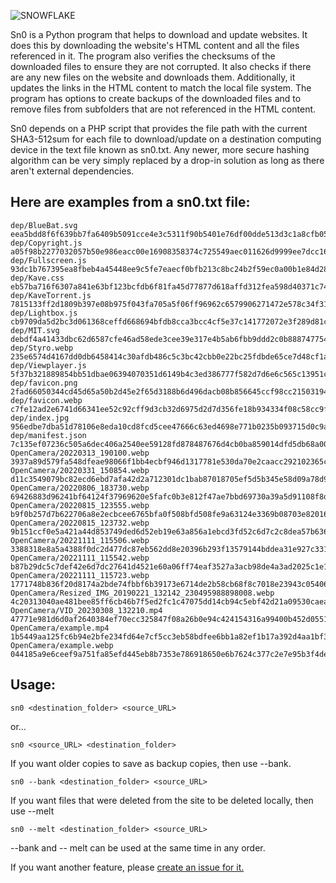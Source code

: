![SNOWFLAKE](https://user-images.githubusercontent.com/43807387/223344700-f0cb2109-52a1-48f7-9769-af673d11102d.svg)

Sn0 is a Python program that helps to download and update websites. It does this by downloading the website's HTML content and all the files referenced in it. The program also verifies the checksums of the downloaded files to ensure they are not corrupted. It also checks if there are any new files on the website and downloads them. Additionally, it updates the links in the HTML content to match the local file system. The program has options to create backups of the downloaded files and to remove files from subfolders that are not referenced in the HTML content.

Sn0 depends on a PHP script that provides the file path with the current SHA3-512sum for each file to download/update on a destination computing device in the text file known as sn0.txt. Any newer, more secure hashing algorithm can be very simply replaced by a drop-in solution as long as there aren't external dependencies.

## Here are examples from a sn0.txt file:
```
dep/BlueBat.svg	eea5bdd8f6f639bb7fa6409b5091cce4e3c5311f90b5401e76df00dde513d3c1a8cfb051a288f419680a152af25c1b225cda40edc6c1b40518f6fa28c153546f
dep/Copyright.js	a05f98b2277032057b50e986eacc00e16908358374c725549aec011626d9999ee7dcc16559c4a206b8fce8855cb0b1cb01629f4f61a5ab2db54ca03640682570
dep/Fullscreen.js	93dc1b767395ea8fbeb4a45448ee9c5fe7eaecf0bfb213c8bc24b2f59ec0a00b1e84d28cac225d487c4e5d237baeb82e027dc084c1f4ebdaf918a1ea399f2365
dep/Kave.css	eb57ba716f6307a841e63bf123bcfdb6f81fa45d77877d618affd312fea598d40371c74876d96d2f8832d6b036dc097dcee58da754b99cf1409811f0a2735bf6
dep/KaveTorrent.js	7815133ff2d1809b397e08b975f043fa705a5f06ff96962c6579906271472e578c34f31d60db330a79fd98da7036ba4203f34442c76458d1b4f813c771806218
dep/Lightbox.js	cb9709da5d2bc3d061368ceffd668694bfdb8cca3bcc4cf5e37c141772072e3f289d81c9fb7126d0d20a73b3becee97067c92b79e1d004e633dbb82c81c7dd85
dep/MIT.svg	debdf4a41433dbc62d6587cfe46ad58ede3cee39e317e4b5ab6fbb9ddd2c0b8887477541f065c6310cc7d4019cd95975cf38cdc50a4a960bee91123057c077c3
dep/Styro.webp	235e6574d4167dd0db6458414c30afdb486c5c3bc42cbb0e22bc25fdbde65ce7d48cf1a94718af01153ddb597f46e17cf54251a3caf35014f952e74a0e72da8a
dep/Viewplayer.js	5f37b321889854bb51dbae06394070351d6149b4c3ed386777f582d7d6e6c565c13951c66b3e28968069d859c3f5a51d196af366c77741eb93106afa82c422bb
dep/favicon.png	2fad66050344cd45d65a50b2d45e2f65d3188b6d496dacb08b856645ccf98cc21503194ef233cd9ee2cdcd7c52ad2eb0167a0af37672a5088c6b6362ccc08743
dep/favicon.webp	c7fe12ad2e6741d66341ee52c92cff9d3cb32d6975d2d7d356fe18b934334f08c58cc9f0ca8d86a1c72fd23933b70038b56248795a55fa78e0a8472f2bd49009
dep/index.jpg	956edbe7dba51d78106e8eda10cd8fcd5cee47666c63ed4698e771b0235b093715d0c9ab5b564f0f90f06331639414e0eec3ce715f114f6a2423e1cf6046c9d9
dep/manifest.json	7c135ef07236c505a6dec406a2540ee59128fd878487676d4cb0ba859014dfd5db68a005d6b7c1666176c73f2dfd61be69ac7d8716310c9ff524f0944dbd5f6e
OpenCamera/20220313_190100.webp	3937a89d579fa548dfeae98066f1bb4ecbf946d1317781e530da70e2caacc292102365cf524ad2c575a440960ffcbf292e403ef65aeb177331a4a9d1f4d263e7
OpenCamera/20220331_150854.webp	d11c3549079bc82ecd6ebd7afa42d2a712301dc1bab87018705ef5d5b345e58d09a78d93b884d088bc29fc6eb0a947a9471510157dae9d8a22bebda9670de4f9
OpenCamera/20220806_183730.webp	69426883d96241bf64124f37969620e5fafc0b3e812f47ae7bbd69730a39a5d91108f8d9adfe374aa74d27debbd6a989e535a268e78d67a238b5ea66ff92b380
OpenCamera/20220815_123555.webp	b9f0b257d7b622706a8e2ecbcee6765bfa0f508bfd508fe9a63124e3369b08703e820167a98064b2bbb567f859753e568d2c179a0bff1f657b869ee1df26047a
OpenCamera/20220815_123732.webp	9b151ccf0e5a421a44d853749ded6d52eb19e63a856a1ebcd3fd52c6d7c2c8dea57b63652acf4d55d6225651a69dad93c861d5acb0120d4a0c797718928390b6
OpenCamera/20221111_115506.webp	3388318e8a5a4388f0dc2d477dc87eb562dd8e20396b293f13579144bddea31e927c3318e25a61a736dd307d9962c1a255dd26e92202c0bc8ae34218bbb17d9a
OpenCamera/20221111_115542.webp	b87b29dc5c7def42e6d7dc27641d4521e60a06ff74eaf3527a3acb98de4a3ad2025c1e170b3b50c7229f7104156d85f52065fa2caf1906a6bf767cb41ce70129
OpenCamera/20221111_115723.webp	1771748b836f20d8174a2bde74fbbf6b39173e6714de2b58cb68f8c7018e23943c05406833aec8c4108bf22f30a8c2b53163ef2fa67bb136e9c36b5dfe4e3f12
OpenCamera/Resized_IMG_20190221_132142_230495988898008.webp	4c20313040ae481bee85ff6cb46b7f5ed2fc1c47075dd14cb94c5ebf42d21a09530caea4fdcc404c757d8c1a6fb6ede3a2e3b345edcd240a9add108ea2d6c21d
OpenCamera/VID_20230308_132210.mp4	47771e981d6d0af2640384ef70ecc325847f08a26b0e94c424154316a99400b452d0551136c3c6b9d1da7266d3992cab35810f87fa5467c5db4da1619313c8ef
OpenCamera/example.mp4	1b5449aa125fc6b94e2bfe234fd64e7cf5cc3eb58bdfee6bb1a82ef1b17a392d4aa1bf3af2c7cd34f19f9e41e41e7569e15a56f36eb7f071180f244fd73f93ca
OpenCamera/example.webp	044185a9e6ceef9a751fa85efd445eb8b7353e786918650e6b7624c377c2e7e95b3f4de76e2cab87c2f7248da2b1f29f386681ed7c4f74a6f9fefec1c6513492

```

## Usage:
```
sn0 <destination_folder> <source_URL>
```
or...
```
sn0 <source_URL> <destination_folder>
```

If you want older copies to save as backup copies, then use --bank.
```
sn0 --bank <destination_folder> <source_URL>
```

If you want files that were deleted from the site to be deleted locally, then use --melt
```
sn0 --melt <destination_folder> <source_URL>
```

--bank and -- melt can be used at the same time in any order.

If you want another feature, please [create an issue for it.](https://github.com/styromaniac/sn0/issues/new)
